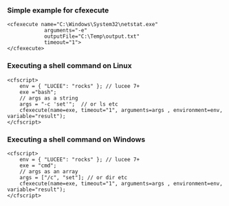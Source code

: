 ### Simple example for cfexecute

```lucee
<cfexecute name="C:\Windows\System32\netstat.exe"
            arguments="-e"
            outputFile="C:\Temp\output.txt"
            timeout="1">
</cfexecute>
```

### Executing a shell command on Linux

```lucee
<cfscript>
	env = { "LUCEE": "rocks" }; // lucee 7+
	exe ="bash";
	// args as a string
	args = "-c 'set'";  // or ls etc
	cfexecute(name=exe, timeout="1", arguments=args , environment=env, variable="result");	
</cfscript>
```

### Executing a shell command on Windows

```lucee
<cfscript>
	env = { "LUCEE": "rocks" }; // lucee 7+
	exe = "cmd";
	// args as an array
	args = ["/c", "set"]; // or dir etc
	cfexecute(name=exe, timeout="1", arguments=args , environment=env, variable="result");
</cfscript>
```
